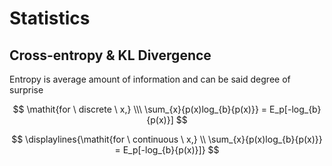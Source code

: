 # Statistics

## Cross-entropy & KL Divergence
Entropy is average amount of information and can be said degree of surprise

$$
\mathit{for \ discrete \ x,} \\\ 
\sum_{x}{p(x)log_{b}{p(x)}} = E_p[-log_{b}{p(x)}]
$$

$$
\displaylines{\mathit{for \ continuous \ x,} \\ 
\sum_{x}{p(x)log_{b}{p(x)}} = E_p[-log_{b}{p(x)}]}
$$
